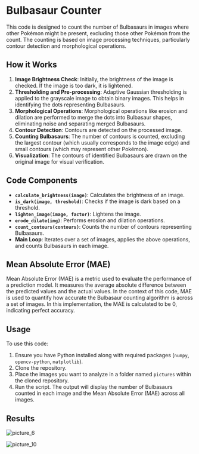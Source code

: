 # Bulbasaur Counter

This code is designed to count the number of Bulbasaurs in images where other Pokémon might be present, excluding those other Pokémon from the count. The counting is based on image processing techniques, particularly contour detection and morphological operations.

## How it Works

1. **Image Brightness Check**: Initially, the brightness of the image is checked. If the image is too dark, it is lightened.
2. **Thresholding and Pre-processing**: Adaptive Gaussian thresholding is applied to the grayscale image to obtain binary images. This helps in identifying the dots representing Bulbasaurs.
3. **Morphological Operations**: Morphological operations like erosion and dilation are performed to merge the dots into Bulbasaur shapes, eliminating noise and separating merged Bulbasaurs.
4. **Contour Detection**: Contours are detected on the processed image.
5. **Counting Bulbasaurs**: The number of contours is counted, excluding the largest contour (which usually corresponds to the image edge) and small contours (which may represent other Pokémon).
6. **Visualization**: The contours of identified Bulbasaurs are drawn on the original image for visual verification.

## Code Components

- **`calculate_brightness(image)`**: Calculates the brightness of an image.
- **`is_dark(image, threshold)`**: Checks if the image is dark based on a threshold.
- **`lighten_image(image, factor)`**: Lightens the image.
- **`erode_dilate(img)`**: Performs erosion and dilation operations.
- **`count_contours(contours)`**: Counts the number of contours representing Bulbasaurs.
- **Main Loop**: Iterates over a set of images, applies the above operations, and counts Bulbasaurs in each image.

## Mean Absolute Error (MAE)

Mean Absolute Error (MAE) is a metric used to evaluate the performance of a prediction model. It measures the average absolute difference between the predicted values and the actual values. In the context of this code, MAE is used to quantify how accurate the Bulbasaur counting algorithm is across a set of images. In this implementation, the MAE is calculated to be 0, indicating perfect accuracy.

## Usage

To use this code:

1. Ensure you have Python installed along with required packages (`numpy`, `opencv-python`, `matplotlib`).
2. Clone the repository.
3. Place the images you want to analyze in a folder named `pictures` within the cloned repository.
4. Run the script. The output will display the number of Bulbasaurs counted in each image and the Mean Absolute Error (MAE) across all images.

## Results

![picture_6](https://github.com/lara-petkovic/BulbasaurCounter/assets/116621727/56910cac-7fe5-49e7-b363-7bf819e27a2e)

![picture_10](https://github.com/lara-petkovic/BulbasaurCounter/assets/116621727/68034c8b-596a-4275-aa3c-8177c914b6b7)
